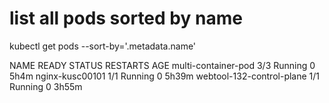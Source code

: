# list all pods sorted by name
kubectl get pods --sort-by='.metadata.name'

NAME                        READY   STATUS    RESTARTS   AGE
multi-container-pod         3/3     Running   0          5h4m
nginx-kusc00101             1/1     Running   0          5h39m
webtool-132-control-plane   1/1     Running   0          3h55m
